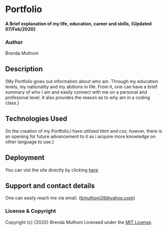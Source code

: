 # Portfolio
#### A Brief explanation of my life, education, career and skills, {Updated 07/Feb/2020}
### Author
Brenda Muthoni
## Description
{My Portfolio gives out information about who am. Through my education levels, my nationality and my abitions in life. From it, one can have a brief summary of who I am and easily connect with me on a personal and profesional level. It also provides the reason as to why am in a coding class.}
## Technologies Used
{In the creation of my Portfolio,I have utilized html and css; howver, there is an opening for future advancement to it as i acquire more knowledge on other language to use.}
## Deployment
You can vist the site directly by clicking [here](https://github.com/Muthoni2000/portfolio2.git/)
## Support and contact details
One can easily reach me via email.
{bmuthoni39@yahoo.com}
### License & Copyright
Copyright (c) {2020} Brenda Muthoni
Licensed under the [MIT License](LICENSE).

